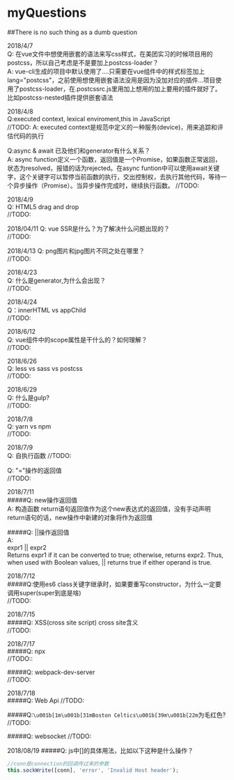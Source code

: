 # myQuestions
##There is no such thing as a dumb question

2018/4/7  
Q: 在vue文件中想使用嵌套的语法来写css样式，在美团实习的时候项目用的postcss，所以自己考虑是不是要加上postcss-loader？  
A: vue-cli生成的项目中默认使用了....只需要在vue组件中的样式标签加上lang="postcss"，之前使用想使用嵌套语法没用是因为没加对应的插件...项目使用了postcss-loader，在.postcssrc.js里用加上想用的加上要用的插件就好了。比如postcss-nested插件提供嵌套语法

2018/4/8  
Q:executed context, lexical enviroment,this in JavaScript  
//TODO:
A: executed context是规范中定义的一种服务(device)，用来追踪和评估代码的执行  

Q:async & await 已及他们和generator有什么关系？  
A: async function定义一个函数，返回值是一个Promise，如果函数正常返回，状态为resolved，报错的话为rejected。在async funtion中可以使用await关键字，这个关键字可以暂停当前函数的执行，交出控制权，去执行其他代码，等待一个异步操作（Promise）。当异步操作完成时，继续执行函数。
//TODO:

2018/4/9  
Q: HTML5 drag and drop  
//TODO:

2018/04/11
Q: vue SSR是什么？为了解决什么问题出现的？    
//TODO:

2018/4/13
Q: png图片和jpg图片不同之处在哪里？  
//TODO:

2018/4/23  
Q: 什么是generator,为什么会出现？  
//TODO:

2018/4/24  
Q：innerHTML vs appChild  
//TODO:


2018/6/12  
Q: vue组件中的scope属性是干什么的？如何理解？  
//TODO:

2018/6/26  
Q: less vs sass vs postcss  
//TODO:

2018/6/29  
Q: 什么是gulp?  
//TODO:

2018/7/8  
Q: yarn vs npm  
//TODO:

2018/7/9  
Q: 自执行函数
//TODO:

Q: "="操作的返回值  
//TODO:

2018/7/11  
#####Q: new操作返回值  
A: 构造函数 return语句返回值作为这个new表达式的返回值，没有手动声明return语句的话，new操作中新建的对象将作为返回值  

#####Q: ||操作返回值  
A:   
expr1 || expr2  
Returns expr1 if it can be converted to true; otherwise, returns expr2. Thus, when used with Boolean values, || returns true if either operand is true.

2018/7/12  
#####Q:使用es6 class关键字继承时，如果要重写constructor，为什么一定要调用super(super到底是啥)  
//TODO:


2018/7/15  
#####Q: XSS(cross site script) cross site含义  
//TODO:

2018/7/17  
#####Q: npx  
//TODO::

#####Q: webpack-dev-server  
//TODO:

2018/7/18  
#####Q: Web Api
//TODO:

#####Q:`\u001b[1m\u001b[31mBoston Celtics\u001b[39m\u001b[22m`为毛红色?  
//TODO:


#####Q: websocket
//TODO:

2018/08/19
#####Q: js中[]的具体用法，比如以下这种是什么操作？

```javascript
//conn是connection的回调传过来的参数
this.sockWrite([conn], 'error', 'Invalid Host header');
```
